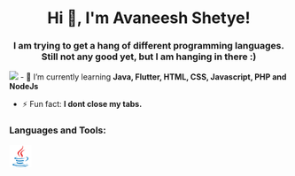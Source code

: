 <h1 align="center">Hi 👋, I'm Avaneesh Shetye!</h1>
<h3 align="center">I am trying to get a hang of different programming languages. Still not any good yet, but I am hanging in there :)</h3>
<img src = "https://cdn.dribbble.com/users/1162077/screenshots/3848914/programmer.gif"  width="500" >
- 🌱  I’m currently learning <strong> Java, Flutter, HTML, CSS, Javascript, PHP and NodeJs </strong>

- ⚡ Fun fact: **I dont close my tabs.**


<p align="left">
</p>

<h3 align="left">Languages and Tools:</h3>
<p align="left"> <a href="https://www.java.com" target="_blank" rel="noreferrer"> <img src="https://raw.githubusercontent.com/devicons/devicon/master/icons/java/java-original.svg" alt="java" width="40" height="40"/> </a> </p>
